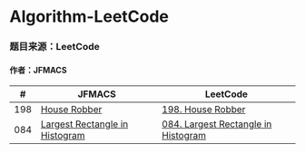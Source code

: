 # Algorithm-LeetCode
### 题目来源：LeetCode
#### 作者：JFMACS

|#|JFMACS|LeetCode|
|---|----|-----|
|198|[House Robber](/198%20-%20House%20Robber.java)|[198. House Robber](https://leetcode-cn.com/problems/house-robber/description/)|
|084|[Largest Rectangle in Histogram](/084%20-%20Largest%20Rectangle%20in%20Histogram.java)|[084. Largest Rectangle in Histogram](https://leetcode-cn.com/problems/largest-rectangle-in-histogram/description/)
